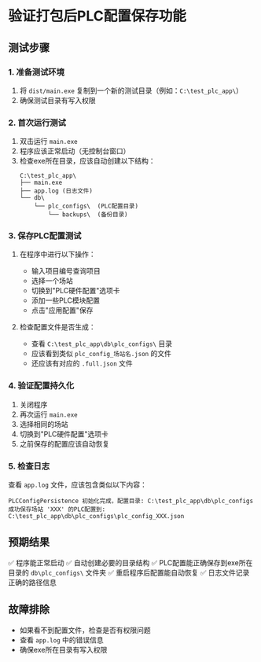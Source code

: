 # 验证打包后PLC配置保存功能

## 测试步骤

### 1. 准备测试环境
1. 将 `dist/main.exe` 复制到一个新的测试目录（例如：`C:\test_plc_app\`）
2. 确保测试目录有写入权限

### 2. 首次运行测试
1. 双击运行 `main.exe`
2. 程序应该正常启动（无控制台窗口）
3. 检查exe所在目录，应该自动创建以下结构：
   ```
   C:\test_plc_app\
   ├── main.exe
   ├── app.log (日志文件)
   └── db\
       └── plc_configs\  (PLC配置目录)
           └── backups\  (备份目录)
   ```

### 3. 保存PLC配置测试
1. 在程序中进行以下操作：
   - 输入项目编号查询项目
   - 选择一个场站
   - 切换到"PLC硬件配置"选项卡
   - 添加一些PLC模块配置
   - 点击"应用配置"保存

2. 检查配置文件是否生成：
   - 查看 `C:\test_plc_app\db\plc_configs\` 目录
   - 应该看到类似 `plc_config_场站名.json` 的文件
   - 还应该有对应的 `.full.json` 文件

### 4. 验证配置持久化
1. 关闭程序
2. 再次运行 `main.exe`
3. 选择相同的场站
4. 切换到"PLC硬件配置"选项卡
5. 之前保存的配置应该自动恢复

### 5. 检查日志
查看 `app.log` 文件，应该包含类似以下内容：
```
PLCConfigPersistence 初始化完成，配置目录: C:\test_plc_app\db\plc_configs
成功保存场站 'XXX' 的PLC配置到: C:\test_plc_app\db\plc_configs\plc_config_XXX.json
```

## 预期结果
✅ 程序能正常启动
✅ 自动创建必要的目录结构
✅ PLC配置能正确保存到exe所在目录的 `db\plc_configs\` 文件夹
✅ 重启程序后配置能自动恢复
✅ 日志文件记录正确的路径信息

## 故障排除
- 如果看不到配置文件，检查是否有权限问题
- 查看 `app.log` 中的错误信息
- 确保exe所在目录有写入权限 